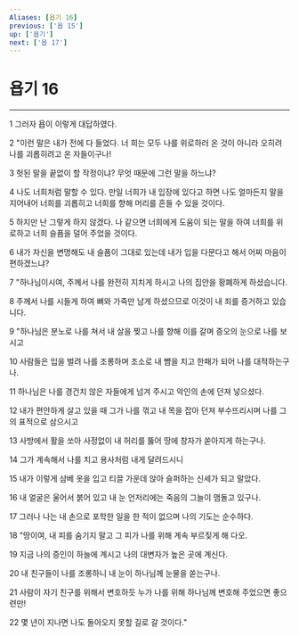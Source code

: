 ```yaml
---
Aliases: [욥기 16]
previous: ['욥 15']
up: ['욥기']
next: ['욥 17']
---
```

# 욥기 16

***


1 그러자 욥이 이렇게 대답하였다. 

2 "이런 말은 내가 전에 다 들었다. 너 희는 모두 나를 위로하러 온 것이 아니라 오히려 나를 괴롭히려고 온 자들이구나! 

3 헛된 말을 끝없이 할 작정이냐? 무엇 때문에 그런 말을 하느냐? 

4 나도 너희처럼 말할 수 있다. 만일 너희가 내 입장에 있다고 하면 나도 얼마든지 말을 지어내어 너희를 괴롭히고 너희를 향해 머리를 흔들 수 있을 것이다. 

5 하지만 난 그렇게 하지 않겠다. 나 같으면 너희에게 도움이 되는 말을 하여 너희를 위로하고 너희 슬픔을 덜어 주었을 것이다. 

6 내가 자신을 변명해도 내 슬픔이 그대로 있는데 내가 입을 다문다고 해서 어찌 마음이 편하겠느냐? 

7 "하나님이시여, 주께서 나를 완전히 지치게 하시고 나의 집안을 황폐하게 하셨습니다. 

8 주께서 나를 시들게 하여 뼈와 가죽만 남게 하셨으므로 이것이 내 죄를 증거하고 있습니다. 

9 "하나님은 분노로 나를 쳐서 내 살을 찢고 나를 향해 이를 갈며 증오의 눈으로 나를 보시고 

10 사람들은 입을 벌려 나를 조롱하며 조소로 내 뺨을 치고 한패가 되어 나를 대적하는구나. 

11 하나님은 나를 경건치 않은 자들에게 넘겨 주시고 악인의 손에 던져 넣으셨다. 

12 내가 편안하게 살고 있을 때 그가 나를 꺾고 내 목을 잡아 던져 부수뜨리시며 나를 그의 표적으로 삼으시고 

13 사방에서 활을 쏘아 사정없이 내 허리를 뚫어 땅에 창자가 쏟아지게 하는구나. 

14 그가 계속해서 나를 치고 용사처럼 내게 달려드시니 

15 내가 이렇게 삼베 옷을 입고 티끌 가운데 앉아 슬퍼하는 신세가 되고 말았다. 

16 내 얼굴은 울어서 붉어 있고 내 눈 언저리에는 죽음의 그늘이 맴돌고 있구나. 

17 그러나 나는 내 손으로 포학한 일을 한 적이 없으며 나의 기도는 순수하다. 

18 "땅이여, 내 피를 숨기지 말고 그 피가 나를 위해 계속 부르짖게 해 다오. 

19 지금 나의 증인이 하늘에 계시고 나의 대변자가 높은 곳에 계신다. 

20 내 친구들이 나를 조롱하니 내 눈이 하나님께 눈물을 쏟는구나. 

21 사람이 자기 친구를 위해서 변호하듯 누가 나를 위해 하나님께 변호해 주었으면 좋으련만! 

22 몇 년이 지나면 나도 돌아오지 못할 길로 갈 것이다."
